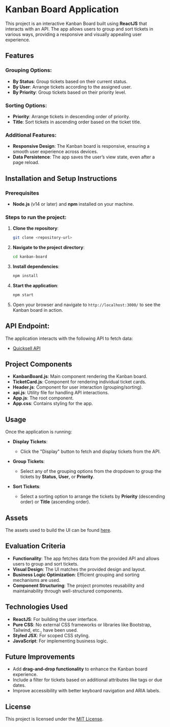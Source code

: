 # Kanban Board Application

This project is an interactive Kanban Board built using **ReactJS** that interacts with an API. The app allows users to group and sort tickets in various ways, providing a responsive and visually appealing user experience.

## Features

### Grouping Options:
- **By Status**: Group tickets based on their current status.
- **By User**: Arrange tickets according to the assigned user.
- **By Priority**: Group tickets based on their priority level.

### Sorting Options:
- **Priority**: Arrange tickets in descending order of priority.
- **Title**: Sort tickets in ascending order based on the ticket title.

### Additional Features:
- **Responsive Design**: The Kanban board is responsive, ensuring a smooth user experience across devices.
- **Data Persistence**: The app saves the user’s view state, even after a page reload.

## Installation and Setup Instructions

### Prerequisites
- **Node.js** (v14 or later) and **npm** installed on your machine.

### Steps to run the project:

1. **Clone the repository**:
    ```bash
    git clone <repository-url>
    ```

2. **Navigate to the project directory**:
    ```bash
    cd kanban-board
    ```

3. **Install dependencies**:
    ```bash
    npm install
    ```

4. **Start the application**:
    ```bash
    npm start
    ```

5. Open your browser and navigate to `http://localhost:3000/` to see the Kanban board in action.

## API Endpoint:
The application interacts with the following API to fetch data:
- [Quicksell API](https://api.quicksell.co/v1/internal/frontend-assignment)

## Project Components

- **KanbanBoard.js**: Main component rendering the Kanban board.
- **TicketCard.js**: Component for rendering individual ticket cards.
- **Header.js**: Component for user interaction (grouping/sorting).
- **api.js**: Utility file for handling API interactions.
- **App.js**: The root component.
- **App.css**: Contains styling for the app.

## Usage

Once the application is running:

- **Display Tickets**:
  - Click the "Display" button to fetch and display tickets from the API.

- **Group Tickets**:
  - Select any of the grouping options from the dropdown to group the tickets by **Status**, **User**, or **Priority**.

- **Sort Tickets**:
  - Select a sorting option to arrange the tickets by **Priority** (descending order) or **Title** (ascending order).

## Assets
The assets used to build the UI can be found [here](#).

## Evaluation Criteria

- **Functionality**: The app fetches data from the provided API and allows users to group and sort tickets.
- **Visual Design**: The UI matches the provided design and layout.
- **Business Logic Optimization**: Efficient grouping and sorting mechanisms are used.
- **Component Structuring**: The project promotes reusability and maintainability through well-structured components.

## Technologies Used

- **ReactJS**: For building the user interface.
- **Pure CSS**: No external CSS frameworks or libraries like Bootstrap, Tailwind, etc., have been used.
- **Styled JSX**: For scoped CSS styling.
- **JavaScript**: For implementing business logic.

## Future Improvements

- Add **drag-and-drop functionality** to enhance the Kanban board experience.
- Include a filter for tickets based on additional attributes like tags or due dates.
- Improve accessibility with better keyboard navigation and ARIA labels.

## License

This project is licensed under the [MIT License](./LICENSE).
